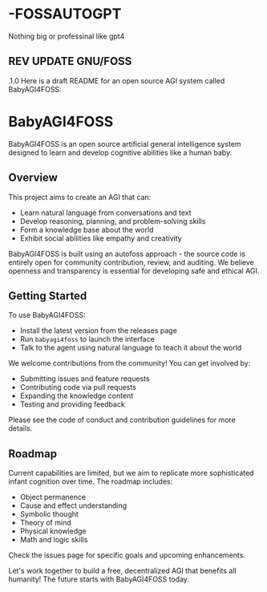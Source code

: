 # -FOSSAUTOGPT
Nothing big or professinal like gpt4
##
REV UPDATE GNU/FOSS
---
.1.0
Here is a draft README for an open source AGI system called BabyAGI4FOSS:

# BabyAGI4FOSS

BabyAGI4FOSS is an open source artificial general intelligence system designed to learn and develop cognitive abilities like a human baby. 

## Overview

This project aims to create an AGI that can:

- Learn natural language from conversations and text
- Develop reasoning, planning, and problem-solving skills 
- Form a knowledge base about the world
- Exhibit social abilities like empathy and creativity

BabyAGI4FOSS is built using an autofoss approach - the source code is entirely open for community contribution, review, and auditing. We believe openness and transparency is essential for developing safe and ethical AGI.

## Getting Started

To use BabyAGI4FOSS:

- Install the latest version from the releases page
- Run `babyagi4foss` to launch the interface
- Talk to the agent using natural language to teach it about the world

We welcome contributions from the community! You can get involved by:

- Submitting issues and feature requests
- Contributing code via pull requests
- Expanding the knowledge content
- Testing and providing feedback

Please see the code of conduct and contribution guidelines for more details.

## Roadmap

Current capabilities are limited, but we aim to replicate more sophisticated infant cognition over time. The roadmap includes:

- Object permanence
- Cause and effect understanding 
- Symbolic thought
- Theory of mind
- Physical knowledge
- Math and logic skills

Check the issues page for specific goals and upcoming enhancements.

Let's work together to build a free, decentralized AGI that benefits all humanity! The future starts with BabyAGI4FOSS today.
